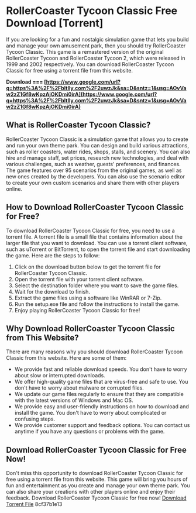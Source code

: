 # RollerCoaster Tycoon Classic Free Download [Torrent]
 
If you are looking for a fun and nostalgic simulation game that lets you build and manage your own amusement park, then you should try RollerCoaster Tycoon Classic. This game is a remastered version of the original RollerCoaster Tycoon and RollerCoaster Tycoon 2, which were released in 1999 and 2002 respectively. You can download RollerCoaster Tycoon Classic for free using a torrent file from this website.
 
**Download === [https://www.google.com/url?q=https%3A%2F%2Fbltlly.com%2F2uwzJk&sa=D&sntz=1&usg=AOvVaw2zZ1Gf8wKpzAjOKDmi0irA](https://www.google.com/url?q=https%3A%2F%2Fbltlly.com%2F2uwzJk&sa=D&sntz=1&usg=AOvVaw2zZ1Gf8wKpzAjOKDmi0irA)**


 
## What is RollerCoaster Tycoon Classic?
 
RollerCoaster Tycoon Classic is a simulation game that allows you to create and run your own theme park. You can design and build various attractions, such as roller coasters, water rides, shops, stalls, and scenery. You can also hire and manage staff, set prices, research new technologies, and deal with various challenges, such as weather, guests' preferences, and finances. The game features over 95 scenarios from the original games, as well as new ones created by the developers. You can also use the scenario editor to create your own custom scenarios and share them with other players online.
 
## How to Download RollerCoaster Tycoon Classic for Free?
 
To download RollerCoaster Tycoon Classic for free, you need to use a torrent file. A torrent file is a small file that contains information about the larger file that you want to download. You can use a torrent client software, such as uTorrent or BitTorrent, to open the torrent file and start downloading the game. Here are the steps to follow:
 
1. Click on the download button below to get the torrent file for RollerCoaster Tycoon Classic.
2. Open the torrent file with your torrent client software.
3. Select the destination folder where you want to save the game files.
4. Wait for the download to finish.
5. Extract the game files using a software like WinRAR or 7-Zip.
6. Run the setup.exe file and follow the instructions to install the game.
7. Enjoy playing RollerCoaster Tycoon Classic for free!

## Why Download RollerCoaster Tycoon Classic from This Website?
 
There are many reasons why you should download RollerCoaster Tycoon Classic from this website. Here are some of them:

- We provide fast and reliable download speeds. You don't have to worry about slow or interrupted downloads.
- We offer high-quality game files that are virus-free and safe to use. You don't have to worry about malware or corrupted files.
- We update our game files regularly to ensure that they are compatible with the latest versions of Windows and Mac OS.
- We provide easy and user-friendly instructions on how to download and install the game. You don't have to worry about complicated or confusing steps.
- We provide customer support and feedback options. You can contact us anytime if you have any questions or problems with the game.

## Download RollerCoaster Tycoon Classic for Free Now!
 
Don't miss this opportunity to download RollerCoaster Tycoon Classic for free using a torrent file from this website. This game will bring you hours of fun and entertainment as you create and manage your own theme park. You can also share your creations with other players online and enjoy their feedback. Download RollerCoaster Tycoon Classic for free now!
  [Download Torrent File](https://example.com/rollercoastertycoonclassic.torrent) 8cf37b1e13
 
